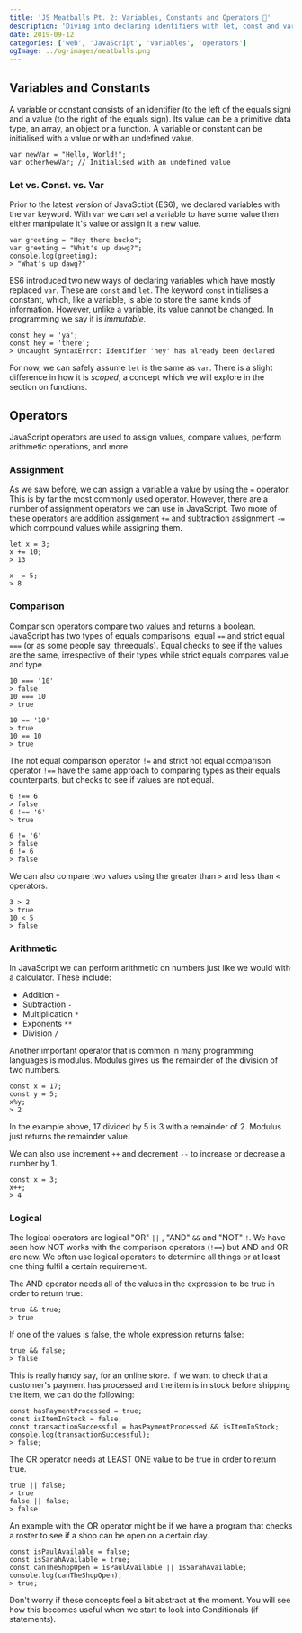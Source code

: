 ```yaml
---
title: 'JS Meatballs Pt. 2: Variables, Constants and Operators 🚀'
description: 'Diving into declaring identifiers with let, const and var. And a look into assignment, comparison, arithmetic and logical operators.'
date: 2019-09-12
categories: ['web', 'JavaScript', 'variables', 'operators']
ogImage: ../og-images/meatballs.png
---
```


## Variables and Constants

A variable or constant consists of an identifier (to the left of the equals sign) and a value (to the right of the equals sign). Its value can be a primitive data type, an array, an object or a function. A variable or constant can be initialised with a value or with an undefined value.

    var newVar = "Hello, World!";
    var otherNewVar; // Initialised with an undefined value
    
### Let vs. Const. vs. Var
Prior to the latest version of JavaSctipt (ES6), we declared variables with the `var` keyword. With `var` we can set a variable to have some value then either manipulate it's value or assign it a new value.

    var greeting = "Hey there bucko";
    var greeting = "What's up dawg?";
    console.log(greeting);
    > "What's up dawg?"

ES6 introduced two new ways of declaring variables which have mostly replaced `var`. These are `const` and `let`. The keyword `const` initialises a constant, which, like a variable, is able to store the same kinds of information. However, unlike a variable, its value cannot be changed. In programming we say it is *immutable*. 

    const hey = 'ya';
    const hey = 'there';
    > Uncaught SyntaxError: Identifier 'hey' has already been declared

For now, we can safely assume `let` is the same as `var`. There is a slight difference in how it is *scoped*, a concept which we will explore in the section on functions. 

## Operators
JavaScript operators are used to assign values, compare values, perform arithmetic operations, and more.

### Assignment
As we saw before, we can assign a variable a value by using the `=` operator. This is by far the most commonly used operator. However, there are a number of assignment operators we can use in JavaScript. Two more of these operators are addition assignment `+=` and subtraction assignment `-=` which compound values while assigning them.

    let x = 3;
    x += 10;
    > 13
    
    x -= 5;
    > 8


### Comparison
Comparison operators compare two values and returns a boolean. JavaScript has two types of equals comparisons, equal `==` and strict equal `===` (or as some people say, threequals). Equal checks to see if the values are the same, irrespective of their types while strict equals compares value and type.

    10 === '10'
    > false
    10 === 10
    > true
    
    10 == '10'
    > true
    10 == 10
    > true

The not equal comparison operator `!=` and strict not equal comparison operator `!==` have the same approach to comparing types as their equals counterparts, but checks to see if values are not equal.

    6 !== 6
    > false
    6 !== '6'
    > true
    
    6 != '6'
    > false
    6 != 6
    > false
    
We can also compare two values using the greater than `>` and less than `<` operators.

    3 > 2
    > true
    10 < 5
    > false

### Arithmetic 

In JavaScript we can perform arithmetic on numbers just like we would with a calculator. These include:

- Addition `+`
- Subtraction `-`
- Multiplication `*`
- Exponents `**`
- Division `/`

Another important operator that is common in many programming languages is modulus. Modulus gives us the remainder of the division of two numbers.

    const x = 17;
    const y = 5;
    x%y;
    > 2

In the example above, 17 divided by 5 is 3 with a remainder of 2. Modulus just returns the remainder value.

We can also use increment `++` and decrement `--` to increase or decrease a number by 1.

    const x = 3;
    x++;
    > 4
    

### Logical
The logical operators are logical "OR" `||` , "AND" `&&` and "NOT" `!`. We have seen how NOT works with the comparison operators (`!==`) but AND and OR are new. We often use logical operators to determine all things or at least one thing fulfil a certain requirement. 

The AND operator needs all of the values in the expression to be true in order to return true:

    true && true;
    > true

If one of the values is false, the whole expression returns false:

    true && false;
    > false

This is really handy say, for an online store. If we want to check that a customer's payment has processed and the item is in stock before shipping the item, we can do the following:

    const hasPaymentProcessed = true;
    const isItemInStock = false;
    const transactionSuccessful = hasPaymentProcessed && isItemInStock;
    console.log(transactionSuccessful);
    > false;

The OR operator needs at LEAST ONE value to be true in order to return true.

    true || false;
    > true
    false || false;
    > false

An example with the OR operator might be if we have a program that checks a roster to see if a shop can be open on a certain day.

    const isPaulAvailable = false;
    const isSarahAvailable = true;
    const canTheShopOpen = isPaulAvailable || isSarahAvailable;
    console.log(canTheShopOpen);
    > true;

Don't worry if these concepts feel a bit abstract at the moment. You will see how this becomes useful when we start to look into Conditionals (if statements).
